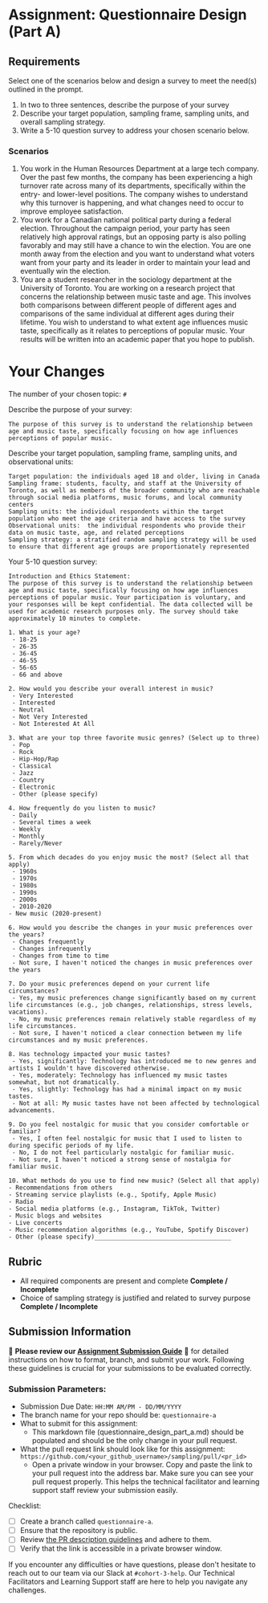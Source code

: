 # Assignment: Questionnaire Design (Part A)

## Requirements
Select one of the scenarios below and design a survey to meet the need(s) outlined in the prompt.

1.	In two to three sentences, describe the purpose of your survey
2.	Describe your target population, sampling frame, sampling units, and overall sampling strategy.
3.	Write a 5-10 question survey to address your chosen scenario below.


### Scenarios
1.	You work in the Human Resources Department at a large tech company. Over the past few months, the company has been experiencing a high turnover rate across many of its departments, specifically within the entry- and lower-level positions. The company wishes to understand why this turnover is happening, and what changes need to occur to improve employee satisfaction.
2.	You work for a Canadian national political party during a federal election. Throughout the campaign period, your party has seen relatively high approval ratings, but an opposing party is also polling favorably and may still have a chance to win the election. You are one month away from the election and you want to understand what voters want from your party and its leader in order to maintain your lead and eventually win the election.
3.	You are a student researcher in the sociology department at the University of Toronto. You are working on a research project that concerns the relationship between music taste and age. This involves both comparisons between different people of different ages and comparisons of the same individual at different ages during their lifetime. You wish to understand to what extent age influences music taste, specifically as it relates to perceptions of popular music. Your results will be written into an academic paper that you hope to publish.


# Your Changes

The number of your chosen topic: `#`

Describe the purpose of your survey:
```
The purpose of this survey is to understand the relationship between age and music taste, specifically focusing on how age influences perceptions of popular music.
```

Describe your target population, sampling frame, sampling units, and observational units:
```
Target population: the individuals aged 18 and older, living in Canada
Sampling frame: students, faculty, and staff at the University of Toronto, as well as members of the broader community who are reachable through social media platforms, music forums, and local community centers
Sampling units: the individual respondents within the target population who meet the age criteria and have access to the survey
Observational units:  the individual respondents who provide their data on music taste, age, and related perceptions
Sampling strategy: a stratified random sampling strategy will be used to ensure that different age groups are proportionately represented
```

Your 5-10 question survey:
```
Introduction and Ethics Statement:
The purpose of this survey is to understand the relationship between age and music taste, specifically focusing on how age influences perceptions of popular music. Your participation is voluntary, and your responses will be kept confidential. The data collected will be used for academic research purposes only. The survey should take approximately 10 minutes to complete. 

1. What is your age?
 - 18-25
 - 26-35
 - 36-45
 - 46-55
 - 56-65
 - 66 and above

2. How would you describe your overall interest in music?
 - Very Interested
 - Interested
 - Neutral
 - Not Very Interested
 - Not Interested At All

3. What are your top three favorite music genres? (Select up to three)
 - Pop
 - Rock
 - Hip-Hop/Rap
 - Classical
 - Jazz
 - Country
 - Electronic
 - Other (please specify)

4. How frequently do you listen to music?
 - Daily
 - Several times a week
 - Weekly
 - Monthly
 - Rarely/Never

5. From which decades do you enjoy music the most? (Select all that apply)
 - 1960s
 - 1970s
 - 1980s
 - 1990s
 - 2000s
 - 2010-2020
- New music (2020-present)

6. How would you describe the changes in your music preferences over the years?
 - Changes frequently
 - Changes infrequently
 - Changes from time to time
 - Not sure, I haven't noticed the changes in music preferences over the years

7. Do your music preferences depend on your current life circumstances?
 - Yes, my music preferences change significantly based on my current life circumstances (e.g., job changes, relationships, stress levels, vacations).
 - No, my music preferences remain relatively stable regardless of my life circumstances.
 - Not sure, I haven't noticed a clear connection between my life circumstances and my music preferences.

8. Has technology impacted your music tastes?
 - Yes, significantly: Technology has introduced me to new genres and artists I wouldn't have discovered otherwise.
 - Yes, moderately: Technology has influenced my music tastes somewhat, but not dramatically.
 - Yes, slightly: Technology has had a minimal impact on my music tastes.
 - Not at all: My music tastes have not been affected by technological advancements.

9. Do you feel nostalgic for music that you consider comfortable or familiar?
 - Yes, I often feel nostalgic for music that I used to listen to during specific periods of my life.
 - No, I do not feel particularly nostalgic for familiar music.
 - Not sure, I haven't noticed a strong sense of nostalgia for familiar music.

10. What methods do you use to find new music? (Select all that apply)
- Recommendations from others
- Streaming service playlists (e.g., Spotify, Apple Music)
- Radio
- Social media platforms (e.g., Instagram, TikTok, Twitter)
- Music blogs and websites
- Live concerts
- Music recommendation algorithms (e.g., YouTube, Spotify Discover)
- Other (please specify)______________________________________
```

## Rubric

-	All required components are present and complete **Complete / Incomplete**
-	Choice of sampling strategy is justified and related to survey purpose **Complete / Incomplete**

## Submission Information

🚨 **Please review our [Assignment Submission Guide](https://github.com/UofT-DSI/onboarding/blob/main/onboarding_documents/submissions.md)** 🚨 for detailed instructions on how to format, branch, and submit your work. Following these guidelines is crucial for your submissions to be evaluated correctly.

### Submission Parameters:
* Submission Due Date: `HH:MM AM/PM - DD/MM/YYYY`
* The branch name for your repo should be: `questionnaire-a`
* What to submit for this assignment:
    * This markdown file (questionnaire_design_part_a.md) should be populated and should be the only change in your pull request.
* What the pull request link should look like for this assignment: `https://github.com/<your_github_username>/sampling/pull/<pr_id>`
    * Open a private window in your browser. Copy and paste the link to your pull request into the address bar. Make sure you can see your pull request properly. This helps the technical facilitator and learning support staff review your submission easily.

Checklist:
- [ ] Create a branch called `questionnaire-a`.
- [ ] Ensure that the repository is public.
- [ ] Review [the PR description guidelines](https://github.com/UofT-DSI/onboarding/blob/main/onboarding_documents/submissions.md#guidelines-for-pull-request-descriptions) and adhere to them.
- [ ] Verify that the link is accessible in a private browser window.

If you encounter any difficulties or have questions, please don't hesitate to reach out to our team via our Slack at `#cohort-3-help`. Our Technical Facilitators and Learning Support staff are here to help you navigate any challenges.
